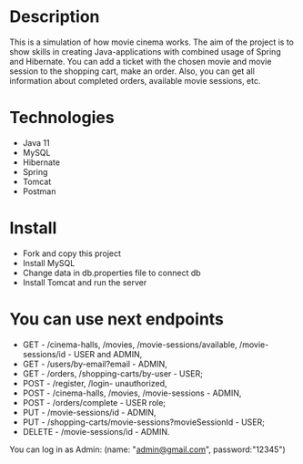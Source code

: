 # Description
This is a simulation of how movie cinema works. 
The aim of the project is to show skills in creating Java-applications with combined usage of Spring and Hibernate.
You can add a ticket with the chosen movie and movie session to the shopping cart, make an order. 
Also, you can get all information about completed orders, available movie sessions, etc.

# Technologies
- Java 11
- MySQL
- Hibernate
- Spring
- Tomcat
- Postman

# Install

- Fork and copy this project
- Install MySQL
- Change data in db.properties file to connect db
- Install Tomcat and run the server

# You can use next endpoints
- GET - /cinema-halls, /movies, /movie-sessions/available, /movie-sessions/id - USER and ADMIN,
- GET - /users/by-email?email - ADMIN,
- GET - /orders, /shopping-carts/by-user - USER;
- POST - /register, /login- unauthorized,
- POST - /cinema-halls, /movies, /movie-sessions - ADMIN,
- POST - /orders/complete - USER role;
- PUT - /movie-sessions/id - ADMIN,
- PUT - /shopping-carts/movie-sessions?movieSessionId - USER;
- DELETE - /movie-sessions/id - ADMIN.

You can log in as Admin: (name: "admin@gmail.com", password:"12345")
